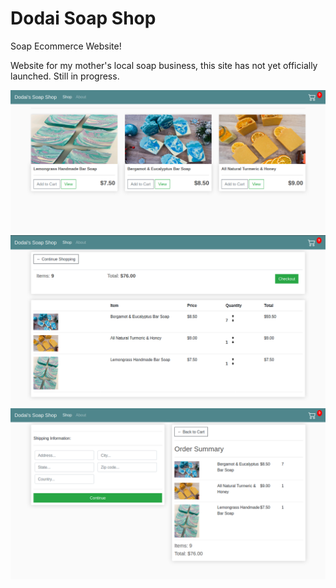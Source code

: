 # Dodai Soap Shop
Soap Ecommerce Website!

Website for my mother's local soap business, this site has not yet officially launched. Still in progress.

![](static/images/website1.png)
![](static/images/website2.png)
![](static/images/website3.png)
